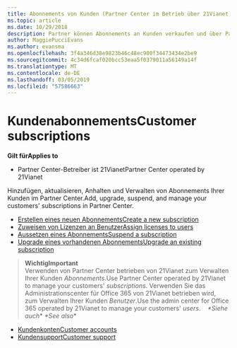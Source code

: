```yaml
---
title: Abonnements von Kunden (Partner Center im Betrieb über 21Vianet)
ms.topic: article
ms.date: 10/29/2018
description: Partner können Abonnements an Kunden verkaufen und über Partner Center verwalten.
author: MaggiePucciEvans
ms.author: evansma
ms.openlocfilehash: 3f4a346d38e9823b46c48ec900f34473434e2be9
ms.sourcegitcommit: 4c34d6fcaf020bcc53eaa5f0379011a56149a14f
ms.translationtype: MT
ms.contentlocale: de-DE
ms.lasthandoff: 03/05/2019
ms.locfileid: "57586663"
---
```

# <a name="customer-subscriptions"></a><span data-ttu-id="aac28-103">Kundenabonnements</span><span class="sxs-lookup"><span data-stu-id="aac28-103">Customer subscriptions</span></span>

<span data-ttu-id="aac28-104">**Gilt für**</span><span class="sxs-lookup"><span data-stu-id="aac28-104">**Applies to**</span></span>

-   <span data-ttu-id="aac28-105">Partner Center-Betreiber ist 21Vianet</span><span class="sxs-lookup"><span data-stu-id="aac28-105">Partner Center operated by 21Vianet</span></span>


<span data-ttu-id="aac28-106">Hinzufügen, aktualisieren, Anhalten und Verwalten von Abonnements Ihrer Kunden im Partner Center.</span><span class="sxs-lookup"><span data-stu-id="aac28-106">Add, upgrade, suspend, and manage your customers' subscriptions in Partner Center.</span></span>

-   [<span data-ttu-id="aac28-107">Erstellen eines neuen Abonnements</span><span class="sxs-lookup"><span data-stu-id="aac28-107">Create a new subscription</span></span>](create-a-new-subscription.md)
-   [<span data-ttu-id="aac28-108">Zuweisen von Lizenzen an Benutzer</span><span class="sxs-lookup"><span data-stu-id="aac28-108">Assign licenses to users</span></span>](assign-licenses-to-users.md)
-   [<span data-ttu-id="aac28-109">Aussetzen eines Abonnements</span><span class="sxs-lookup"><span data-stu-id="aac28-109">Suspend a subscription</span></span>](suspend-a-subscription.md)
-   [<span data-ttu-id="aac28-110">Upgrade eines vorhandenen Abonnements</span><span class="sxs-lookup"><span data-stu-id="aac28-110">Upgrade an existing subscription</span></span>](add-licenses-or-services-to-an-existing-subscription.md)

><span data-ttu-id="aac28-111">**Wichtig**</span><span class="sxs-lookup"><span data-stu-id="aac28-111">**Important**</span></span><br><span data-ttu-id="aac28-112">Verwenden von Partner Center betrieben von 21Vianet zum Verwalten Ihrer Kunden *Abonnements*.</span><span class="sxs-lookup"><span data-stu-id="aac28-112">Use Partner Center operated by 21Vianet to manage your customers' *subscriptions*.</span></span> <span data-ttu-id="aac28-113">Verwenden Sie das Administrationscenter für Office 365 von 21Vianet betrieben wird, zum Verwalten Ihrer Kunden *Benutzer*.</span><span class="sxs-lookup"><span data-stu-id="aac28-113">Use the admin center for Office 365 operated by 21Vianet to manage your customers' *users*.</span></span> 
 
<span data-ttu-id="aac28-114"> *\*Siehe auch**</span><span class="sxs-lookup"><span data-stu-id="aac28-114"> *\*See also**</span></span>

-   [<span data-ttu-id="aac28-115">Kundenkonten</span><span class="sxs-lookup"><span data-stu-id="aac28-115">Customer accounts</span></span>](customer-accounts.md)
-   [<span data-ttu-id="aac28-116">Kundensupport</span><span class="sxs-lookup"><span data-stu-id="aac28-116">Customer support</span></span>](customer-support.md)




